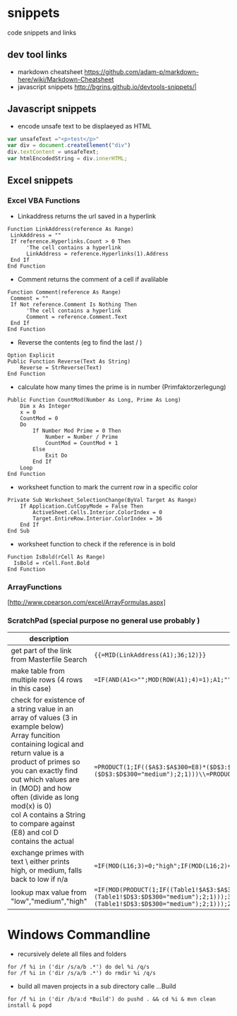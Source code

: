 snippets
========

code snippets and links

dev tool links  
--------------

* markdown cheatsheet https://github.com/adam-p/markdown-here/wiki/Markdown-Cheatsheet  
* javascript snippets  http://bgrins.github.io/devtools-snippets/|

Javascript snippets
-------------------

* encode unsafe text to be displaeyed as HTML
```javascript
var unsafeText ="<p>test</p>"
var div = document.createElement("div")
div.textContent = unsafeText;
var htmlEncodedString = div.innerHTML;
```


Excel snippets
--------------

### Excel VBA Functions

* Linkaddress returns the url saved in a hyperlink
```VB.net
Function LinkAddress(reference As Range)
 LinkAddress = ""
 If reference.Hyperlinks.Count > 0 Then
      'The cell contains a hyperlink
      LinkAddress = reference.Hyperlinks(1).Address
 End If
End Function
```


* Comment returns the comment of a cell if avalilable
```VB.net
Function Comment(reference As Range)
 Comment = ""
 If Not reference.Comment Is Nothing Then
      'The cell contains a hyperlink
      Comment = reference.Comment.Text
 End If
End Function
```

* Reverse the contents (eg to find the last / )
```VB.net
Option Explicit
Public Function Reverse(Text As String)
    Reverse = StrReverse(Text)
End Function
```

* calculate how many times the prime is in number (Primfaktorzerlegung)
```VB.net
Public Function CountMod(Number As Long, Prime As Long)
    Dim x As Integer
    x = 0
    CountMod = 0
    Do
        If Number Mod Prime = 0 Then
            Number = Number / Prime
            CountMod = CountMod + 1
        Else
            Exit Do
        End If
    Loop
End Function
```

* worksheet function to mark the current row in a specific color
```VB.net
Private Sub Worksheet_SelectionChange(ByVal Target As Range)
    If Application.CutCopyMode = False Then
        ActiveSheet.Cells.Interior.ColorIndex = 0
        Target.EntireRow.Interior.ColorIndex = 36
    End If
End Sub
```

* worksheet function to check if the reference is in bold
```VB.net
Function IsBold(rCell As Range)
  IsBold = rCell.Font.Bold
End Function
```

###  ArrayFunctions

[http://www.cpearson.com/excel/ArrayFormulas.aspx]

### ScratchPad (special purpose no general use probably )
| description | code | 
| ----------- | ---- |
| get part of the link from Masterfile Search | `{{=MID(LinkAddress(A1);36;12)}}` |
|make table from multiple rows (4 rows in this case) | `=IF(AND(A1<>"";MOD(ROW(A1);4)=1);A1;"")`|
|check for existence of a string value in an array of values (3 in example below) <br/> Array funcition containing logical and <br/>return value is a product of primes so you can exactly find out which values are in (MOD) and how often (divide as long mod(x) is 0) <br/> col A contains a String to compare against (E8) and col D contains the actual |`=PRODUCT(1;IF(($A$3:$A$300=E8)*($D$3:$D$300="high");3;IF(($A$3:$A$300=E8)*($D$3:$D$300="medium");2;1)))\\=PRODUCT(IF((Table1!$A$3:$A$300=E8);IF(Table1!$D$3:$D$300="low";2;1)*IF(Table1!$D$3:$D$300="medium";3;1)*IF(Table1!$D$3:$D$300="medium";5;1);FALSE))`|
|exchange primes with text  \\ either prints high, or medium, falls back to low if n/a|`=IF(MOD(L16;3)=0;"high";IF(MOD(L16;2)=0;"medium";"low"))`|
|lookup max value from "low","medium","high"|`=IF(MOD(PRODUCT(1;IF((Table1!$A$3:$A$300=E8)*(Table1!$D$3:$D$300="high");3;IF((Table1!$A$3:$A$300=E8)*(Table1!$D$3:$D$300="medium");2;1)));3)=0;"high";IF(MOD(PRODUCT(5;IF((Table1!$A$3:$A$300=E8)*(Table1!$D$3:$D$300="high");3;IF((Table1!$A$3:$A$300=E8)*(Table1!$D$3:$D$300="medium");2;1)));2)=0;"medium";"low"))`|

# Windows Commandline

* recursively delete all files and folders
```
for /f %i in ('dir /s/a/b .*') do del %i /q/s
for /f %i in ('dir /s/a/b .*') do rmdir %i /q/s
```

* build all maven projects in a sub directory calle ...Build
```
for /f %i in ('dir /b/a:d *Build') do pushd . && cd %i & mvn clean install & popd
```
